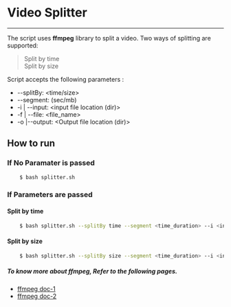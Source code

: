 # Video Splitter
----
The script uses **ffmpeg** library to split a video. Two ways of splitting are supported:
> Split by time\
> Split by size

Script accepts the following parameters :
*  --splitBy: <time/size>
*  --segment: <value of splitBy parameter> (sec/mb)
*    -i | --input: <input file location (dir)>
*    -f | --file: <file_name>
*    -o |--output: <Output file location (dir)>

## How to run
### If No Paramater is passed
```sh
    $ bash splitter.sh
```

### If Parameters are passed
#### Split by time
```sh
    $ bash splitter.sh --splitBy time --segment <time_duration> --i <input_file_path> --file <file_name> -o <output_file_path>
```
####  Split by size 
```sh
    $ bash splitter.sh --splitBy size --segment <time_duration> --i <input_file_path> --file <file_name> -o <output_file_path>
```


##### To know more about ffmpeg, Refer to the following pages.
* [ffmpeg doc-1](https://ffmpeg.org/ffmpeg.html)
* [ffmpeg doc-2](https://www.ffmpeg.org/documentation.html)
